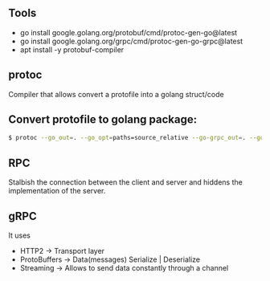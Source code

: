 ## Tools
* go install google.golang.org/protobuf/cmd/protoc-gen-go@latest
* go install google.golang.org/grpc/cmd/protoc-gen-go-grpc@latest
* apt install -y protobuf-compiler

## protoc

Compiler that allows convert a protofile into a golang struct/code

## Convert protofile to golang package:

```bash
$ protoc --go_out=. --go_opt=paths=source_relative --go-grpc_out=. --go-grpc_opt=paths=source_relative proto/student.proto
```


## RPC

Stalbish the connection between the client and server and hiddens the implementation of the server.

## gRPC
It uses 
* HTTP2 -> Transport layer
* ProtoBuffers -> Data(messages) Serialize | Deserialize
* Streaming -> Allows to send data constantly through a channel